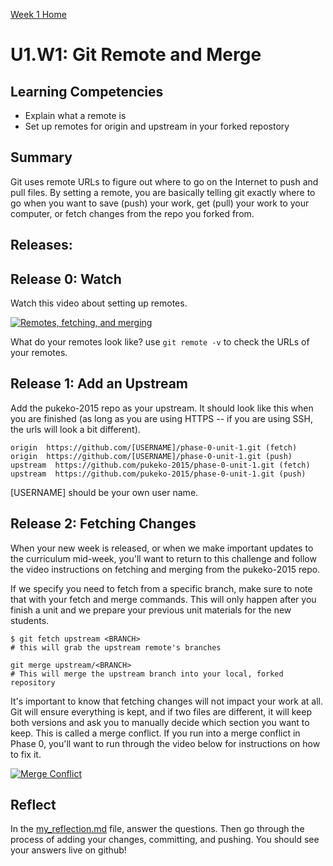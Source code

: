 [Week 1 Home](../)

# U1.W1: Git Remote and Merge

## Learning Competencies

- Explain what a remote is
- Set up remotes for origin and upstream in your forked repostory

## Summary

Git uses remote URLs to figure out where to go on the Internet to push and pull files. By setting a remote, you are basically telling git exactly where to go when you want to save (push) your work, get (pull) your work to your computer, or fetch changes from the repo you forked from.

## Releases:

## Release 0: Watch
Watch this video about setting up remotes.

[![Remotes, fetching, and merging](http://img.youtube.com/vi/5IIPWznBvok/0.jpg)](http://www.youtube.com/watch?v=5IIPWznBvok)

<!-- [Remotes, fetching and merging](https://www.youtube.com/watch?v=5IIPWznBvok) -->

What do your remotes look like? use `git remote -v` to check the URLs of your remotes.

## Release 1: Add an Upstream

Add the pukeko-2015 repo as your upstream. It should look like this when you are finished (as long as you are using HTTPS -- if you are using SSH, the urls will look a bit different).

```shell
origin  https://github.com/[USERNAME]/phase-0-unit-1.git (fetch)
origin  https://github.com/[USERNAME]/phase-0-unit-1.git (push)
upstream  https://github.com/pukeko-2015/phase-0-unit-1.git (fetch)
upstream  https://github.com/pukeko-2015/phase-0-unit-1.git (push)
```

[USERNAME] should be your own user name.

## Release 2: Fetching Changes

When your new week is released, or when we make important updates to the curriculum mid-week, you'll want to return to this challenge and follow the video instructions on fetching and merging from the pukeko-2015 repo.

If we specify you need to fetch from a specific branch, make sure to note that with your fetch and merge commands. This will only happen after you finish a unit and we prepare your previous unit materials for the new students.

```shell
$ git fetch upstream <BRANCH>
# this will grab the upstream remote's branches

git merge upstream/<BRANCH>
# This will merge the upstream branch into your local, forked repository
```

It's important to know that fetching changes will not impact your work at all. Git will ensure everything is kept, and if two files are different, it will keep both versions and ask you to manually decide which section you want to keep. This is called a merge conflict. If you run into a merge conflict in Phase 0, you'll want to run through the video below for instructions on how to fix it.

[![Merge Conflict](http://img.youtube.com/vi/NW9AVnzx1B8/0.jpg)](http://www.youtube.com/watch?v=NW9AVnzx1B8)

<!-- [Merge Conflict](https://www.youtube.com/watch?v=NW9AVnzx1B8)
 -->
## Reflect
In the [my_reflection.md](my_reflection.md) file, answer the questions. Then go through the process of adding your changes, committing, and pushing. You should see your answers live on github!
